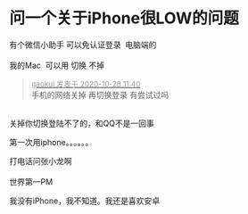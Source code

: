 # 问一个关于iPhone很LOW的问题


有个微信小助手 可以免认证登录&nbsp;&nbsp;电脑端的<br />
<br />
我的Mac&nbsp;&nbsp;可以用 切换 不掉

<div class="quote"><blockquote><font size="2"><a href="https://www.hostloc.com/forum.php?mod=redirect&amp;goto=findpost&amp;pid=9363229&amp;ptid=759314" target="_blank"><font color="#999999">gaokui 发表于 2020-10-28 11:40</font></a></font><br />
手机的网络关掉 再切换登录 有尝试过吗</blockquote></div><br />
关掉你切换登陆不了的，和QQ不是一回事

第一次用iphone。。。。。。

打电话问张小龙啊<br />
<br />
世界第一PM<br />


我没有iPhone，我不知道。我还是喜欢安卓
